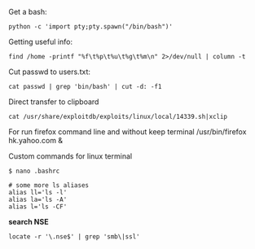 Get a bash:
```shell
python -c 'import pty;pty.spawn("/bin/bash")'
```

Getting useful info:
```shell
find /home -printf "%f\t%p\t%u\t%g\t%m\n" 2>/dev/null | column -t
```
Cut passwd to users.txt:
```shell
cat passwd | grep 'bin/bash' | cut -d: -f1
```
Direct transfer to clipboard
```shell
cat /usr/share/exploitdb/exploits/linux/local/14339.sh|xclip
```


For run firefox command line and without keep terminal
/usr/bin/firefox hk.yahoo.com &

Custom commands for linux terminal

```shell
$ nano .bashrc 

# some more ls aliases
alias ll='ls -l'
alias la='ls -A'
alias l='ls -CF'
```
**search NSE**
```shell
locate -r '\.nse$' | grep 'smb\|ssl'
```
